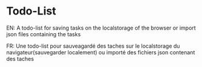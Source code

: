 # Todo-List

EN: A todo-list for saving tasks on the localstorage of the browser or import json files containing the tasks

FR: Une todo-list pour sauveagardé des taches sur le localstorage du navigateur(sauvegarder localement) ou importé des fichiers json contenant des taches  
